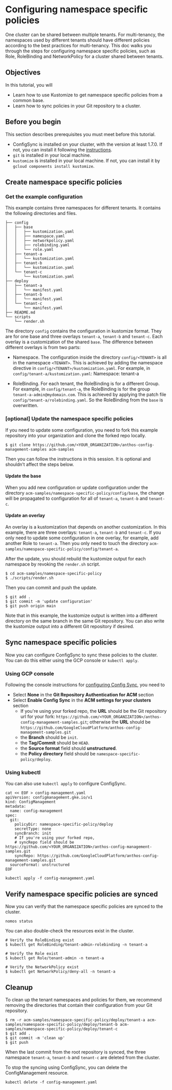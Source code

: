 # Configuring namespace specific policies

One cluster can be shared between multiple tenants. For multi-tenancy, the namespaces used by different tenants should have different policies according to the best practices for multi-tenancy. This doc walks you through the steps for configuring namespace specific policies, such as Role, RoleBinding and NetworkPolicy for a cluster shared between tenants.

## Objectives
In this tutorial, you will
- Learn how to use Kustomize to get namespace specific policies from a common base.
- Learn how to sync policies in your Git repository to a cluster.

## Before you begin
This section describes prerequisites you must meet before this tutorial.
- ConfigSync is installed on your cluster, with the version at least 1.7.0. If not, you can install
  it following the [instructions](https://cloud.google.com/anthos-config-management/docs/how-to/installing-config-sync).
- `git` is installed in your local machine.
- `kustomize` is installed in your local machine. If not, you can install it by `gcloud components install kustomize`.

## Create namespace specific policies

### Get the example configuration
This example contains three namespaces for different tenants. It contains the  following directories and files.
```
├── config
│   ├── base
│   │   ├── kustomization.yaml
│   │   ├── namespace.yaml
│   │   ├── networkpolicy.yaml
│   │   ├── rolebinding.yaml
│   │   └── role.yaml
│   ├── tenant-a
│   │   └── kustomization.yaml
│   ├── tenant-b
│   │   └── kustomization.yaml
│   └── tenant-c
│       └── kustomization.yaml
├── deploy
│   ├── tenant-a
│   │   └── manifest.yaml
│   ├── tenant-b
│   │   └── manifest.yaml
│   └── tenant-c
│       └── manifest.yaml
├── README.md
└── scripts
    └── render.sh
```

The directory `config` contains the configuration in kustomize format. They are for one base and  three overlays `tenant-a`, `tenant-b` and `tenant-c`. Each overlay is a customization of the shared `base`. The difference between different overlays is from two parts:
- Namespace. The configuration inside the directory `config/<TENANT>` is all in the namespace `<TENANT>`. This is achieved by adding the namespace directive in `config/<TENANT>/kustomization.yaml`. For example, in `config/tenant-a/kustomization.yaml`:
Namespace: tenant-a

- RoleBinding. For each tenant, the RoleBinding is for a different Group. For example, in `config/tenant-a`, the RoleBinding is for the group `tenant-a-admin@mydomain.com`. This is achieved by applying the patch file `config/tenant-a/rolebinding.yaml`. So the RoleBinding from the `base` is overwritten.


### [optional] Update the namespace specific policies
If you need to update some configuration, you need to fork this example repository into your organization
and clone the forked repo locally.

```
$ git clone https://github.com/<YOUR_ORGANIZATION>/anthos-config-management-samples acm-samples
```

Then you can follow the instructions in this session. It is optional and shouldn’t affect the steps below.
#### Update the base
When you add new configuration or update configuration under the directory `acm-samples/namespace-specific-policy/config/base`, the change will be propagated to configuration for all of `tenant-a`, `tenant-b` and `tenant-c`.
#### Update an overlay
An overlay is a kustomization that depends on another customization. In this example, there are three overlays: `tenant-a`, `tenant-b` and `tenant-c`. If you only need to update some configuration in one overlay, for example, add another Role to  `tenant-a`. Then you only need to touch the directory `acm-samples/namespace-specific-policy/config/tenant-a`.


After the update, you should rebuild the kustomize output for each namespace by revoking the `render.sh` script.
```
$ cd acm-samples/namespace-specific-policy
$ ./scripts/render.sh
```

Then you can commit and push the update.

```
$ git add .
$ git commit -m 'update configuration'
$ git push origin main
```

Note that in this example, the kustomize output is written into a different
directory on the same branch in the same Git repository. You can also write
the kustomize output into a different Git repository if desired.

## Sync namespace specific policies

Now you can configure ConfigSync to sync these policies to the cluster.
You can do this either using the GCP console or `kubectl apply`.

### Using GCP console

Following the console instructions for
[configuring Config Sync](https://cloud.google.com/anthos-config-management/docs/how-to/installing-config-sync),
you need to

- Select **None** in the **Git Repository Authentication for ACM** section
- Select **Enable Config Sync** in the **ACM settings for your clusters** section
   - If you're using your forked repo, the **URL** should be the Git repository url for your fork: `https://github.com/<YOUR_ORGANIZATION>/anthos-config-management-samples.git`; otherwise the **URL** should be `https://github.com/GoogleCloudPlatform/anthos-config-management-samples.git`
   - the **Branch** should be `init`.
   - the **Tag/Commit** should be `HEAD`.
   - the **Source format** field should **unstructured**.
   - the **Policy directory** field should be `namespace-specific-policy/deploy`.

### Using kubectl

You can also use `kubectl apply` to configure ConfigSync.

```
cat << EOF > config-management.yaml
apiVersion: configmanagement.gke.io/v1
kind: ConfigManagement
metadata:
  name: config-management
spec:
  git:
    policyDir: namespace-specific-policy/deploy
    secretType: none
    syncBranch: init
    # If you're using your forked repo,
    # syncRepo field should be https://github.com/<YOUR_ORGANIZATION>/anthos-config-management-samples.git
    syncRepo: https://github.com/GoogleCloudPlatform/anthos-config-management-samples.git
  sourceFormat: unstructured
EOF

kubectl apply -f config-management.yaml
```

## Verify namespace specific policies are synced
Now you can verify that the namespace specific policies are synced to the cluster.

```
nomos status
```

You can also double-check the resources exist in the cluster.

```
# Verify the RoleBinding exist
$ kubectl get RoleBinding/tenant-admin-rolebinding -n tenant-a

# Verify the Role exist
$ kubectl get Role/tenant-admin -n tenant-a

# Verify the NetworkPolicy exist
$ kubectl get NetworkPolicy/deny-all -n tenant-a
```


## Cleanup
To clean up the tenant namespaces and policies for them, we recommend removing the directories that contain their configuration from your Git repository.

```
$ rm -r acm-samples/namespace-specific-policy/deploy/tenant-a acm-samples/namespace-specific-policy/deploy/tenant-b acm-samples/namespace-specific-policy/deploy/tenant-c
$ git add .
$ git commit -m 'clean up'
$ git push
```

When the last commit from the root repository is synced, the three namespace `tenant-a`, `tenant-b` and `tenant-c` are deleted from the cluster.

To stop the syncing using ConfigSync, you can delete the ConfigManagement
resource.

```
kubectl delete -f config-management.yaml
```
